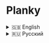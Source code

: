 # Planky

<details>
<summary>🇬🇧 English</summary>


### Description
**Planky** is an easy-to-use and highly customizable tool for building your own **tcp/tls** server.

### Installation
```commandline
pip install Planky
```

### Usage

```python
from Planky.events.messageEvent import MessageEvent
from Planky.messages.parsedMessage import ParsedMessage
from Planky.plankyData import PlankyData
from Planky.plankyServer import PlankyServer

server = PlankyServer("127.0.0.1", port=1111)

@server.on_message(ParsedMessage)
async def parsed_message(handler, event: MessageEvent):
    if event.message.content == b"hello": 
        await handler.send_data(PlankyData(payload=b"world"))
    else:
        await handler.send_data(PlankyData(payload=event.message.content))

if __name__ == "__main__":
    server.mainloop()
```

### Main features

- Simple usage
- TLS support
- Server side certificate validation support
- Custom parsers support
- Async support

### Documentation

- [ReadTheDocs](https://planky.readthedocs.io/en/latest/)

### Thanks

Nobody...

</details>

<details>
<summary>🇷🇺 Русский</summary>

### Описание
**Planky** — это простой и гибкий инструмент для создания собственного асинхронного **tcp/tls** сервера.

### Установка
```commandline
pip install Planky
```

### Использование

```python
from Planky.events.messageEvent import MessageEvent
from Planky.messages.parsedMessage import ParsedMessage
from Planky.plankyData import PlankyData
from Planky.plankyServer import PlankyServer

server = PlankyServer("127.0.0.1", port=1111)

@server.on_message(ParsedMessage)
async def parsed_message(handler, event: MessageEvent):
    if event.message.content == b"hello": 
        await handler.send_data(PlankyData(payload=b"world"))
    else:
        await handler.send_data(PlankyData(payload=event.message.content))

if __name__ == "__main__":
    server.mainloop()
```

### Основные возможности

- Простое использование
- Поддержка tls
- Поддержка проверки сертификата на сервере
- Поддержка кастомных парсеров
- Поддержка асинхронности

### Документация

- [ReadTheDocs](https://planky.readthedocs.io/en/latest/)

### Благодарности

Пока нету

</details>